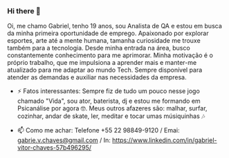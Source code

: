 ### Hi there 👋
Oi, me chamo Gabriel, tenho 19 anos, sou Analista de QA e estou em busca da minha primeira oportunidade de emprego. Apaixonado por explorar esportes, arte até a mente humana, tamanha curiosidade me trouxe também para a tecnologia. Desde minha entrada na área, busco constantemente conhecimento para me aprimorar. Minha motivação é o próprio trabalho, que me impulsiona a aprender mais e manter-me atualizado para me adaptar ao mundo Tech. Sempre disponível para atender as demandas e auxiliar nas necessidades da empresa.

- ⚡ Fatos interessantes: Sempre fiz de tudo um pouco nesse jogo chamado "Vida", sou ator, baterista, dj e estou me formando em Psicanálise por agora 🤓. Meus outros afazeres são: malhar, surfar, cozinhar, andar de skate, ler, meditar e tocar umas músiquinhas 🎶

- 📫 Como me achar:  Telefone +55 22 98849-9120 / Emai: gabrie.v.chaves@gmail.com / In: https://www.linkedin.com/in/gabriel-vitor-chaves-57b496295/   
